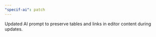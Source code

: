 ```yaml
---
"specif-ai": patch
---
```


Updated AI prompt to preserve tables and links in editor content during updates.
